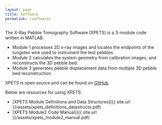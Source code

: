 ```yaml
---
layout: page
title: Software
permalink: /software/
---
```


The X-Ray Pebble Tomography Software (XPETS) is a 3-module code written in MATLAB. 

- Module 1 processes 2D x-ray images and locates the endpoints of the tungsten wire used to instrument the test pebbles.
- Module 2 calculates the system geometry from calibration images, and reconstructs the 3D pebble bed.
- Module 3 generates pebble displacement data from multiple 3D pebble bed reconstruction.

XPETS is open source and can be found on [GitHub](https://github.com/ucb-xprex).

Below are resources for using XPETS:

- [XPETS Module Definitions and Data Structures]({{ site.url }}/assets/xpets_definitions_datastructs.pdf)
- [XPETS Module2 Code Manual]({{ site.url }}/assets/xpets_module2_manual.pdf)
